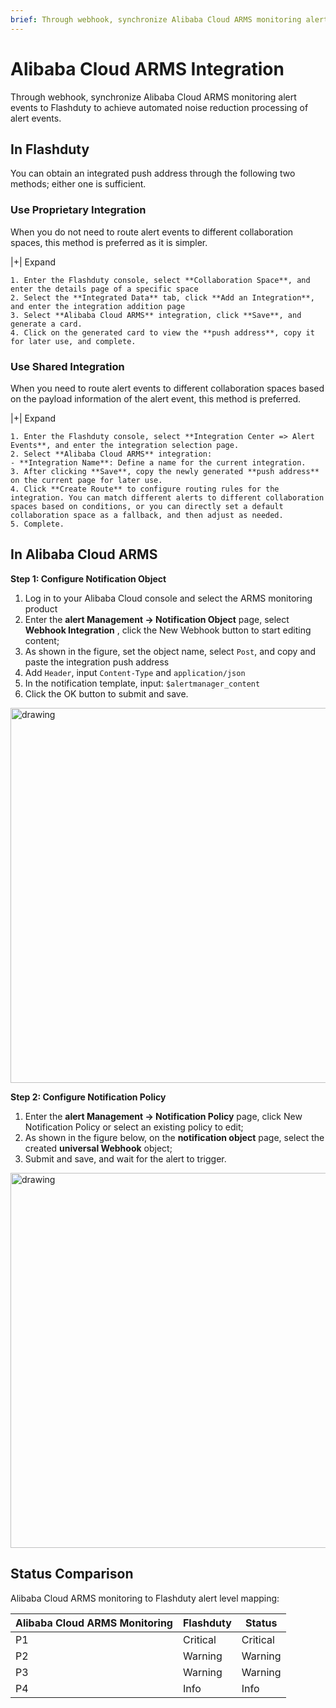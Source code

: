 ```yaml
---
brief: Through webhook, synchronize Alibaba Cloud ARMS monitoring alert events to Flashcat to achieve automated noise reduction processing of alert events
---
```


# Alibaba Cloud ARMS Integration

Through webhook, synchronize Alibaba Cloud ARMS monitoring alert events to Flashduty to achieve automated noise reduction processing of alert events.

## In Flashduty
You can obtain an integrated push address through the following two methods; either one is sufficient.

### Use Proprietary Integration

When you do not need to route alert events to different collaboration spaces, this method is preferred as it is simpler.

|+| Expand

    1. Enter the Flashduty console, select **Collaboration Space**, and enter the details page of a specific space
    2. Select the **Integrated Data** tab, click **Add an Integration**, and enter the integration addition page
    3. Select **Alibaba Cloud ARMS** integration, click **Save**, and generate a card.
    4. Click on the generated card to view the **push address**, copy it for later use, and complete.

### Use Shared Integration

When you need to route alert events to different collaboration spaces based on the payload information of the alert event, this method is preferred.

|+| Expand

    1. Enter the Flashduty console, select **Integration Center => Alert Events**, and enter the integration selection page.
    2. Select **Alibaba Cloud ARMS** integration:
    - **Integration Name**: Define a name for the current integration.
    3. After clicking **Save**, copy the newly generated **push address** on the current page for later use.
    4. Click **Create Route** to configure routing rules for the integration. You can match different alerts to different collaboration spaces based on conditions, or you can directly set a default collaboration space as a fallback, and then adjust as needed.
    5. Complete.

## In Alibaba Cloud ARMS
**Step 1: Configure Notification Object**

1. Log in to your Alibaba Cloud console and select the ARMS monitoring product
2. Enter the **alert Management -> Notification Object** page, select **Webhook Integration** , click the New Webhook button to start editing content;
3. As shown in the figure, set the object name, select `Post`, and copy and paste the integration push address
4. Add `Header`, input `Content-Type` and `application/json`
5. In the notification template, input: `$alertmanager_content`
6. Click the OK button to submit and save.

<img alt="drawing" width="600" src="https://fcdoc.github.io/img/zh/flashduty/mixin/alert_integration/aliyun_arms/1.avif" />

**Step 2: Configure Notification Policy**

1. Enter the **alert Management -> Notification Policy** page, click New Notification Policy or select an existing policy to edit;
2. As shown in the figure below, on the **notification object** page, select the created **universal Webhook** object;
3. Submit and save, and wait for the alert to trigger.

<img alt="drawing" width="600" src="https://fcdoc.github.io/img/zh/flashduty/mixin/alert_integration/aliyun_arms/2.avif" />

## Status Comparison

Alibaba Cloud ARMS monitoring to Flashduty alert level mapping:

| Alibaba Cloud ARMS Monitoring |  Flashduty  | Status |
| ------------ | -------- | ---- |
| P1     | Critical | Critical |
| P2     | Warning  | Warning |
| P3     | Warning     | Warning |
| P4     | Info     | Info |